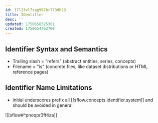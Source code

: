 ```yaml
---
id: 17l23vl7sqg997hr773dh23
title: Identifier
desc: ''
updated: 1750658325301
created: 1750654763700
---
```


## Identifier Syntax and Semantics
 
- Trailing slash = "refers" (abstract entities, series, concepts)
- Filename = "is" (concrete files, like dataset distributions or HTML reference pages)

## Identifier Name Limitations

- initial underscores prefix all [[sflow.concepts.identifier.system]] and should be avoided in general


![[sflow#^pnoqpr3ff4za]] 